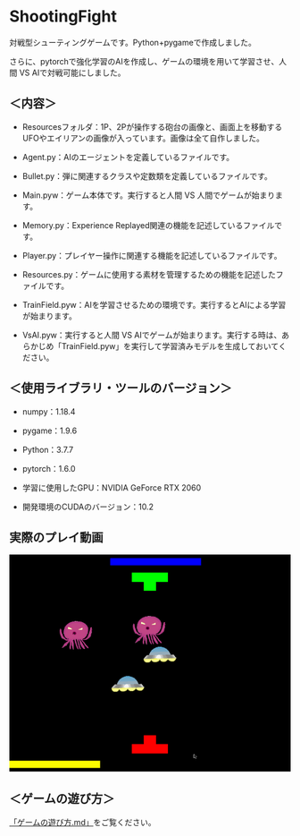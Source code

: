 # ShootingFight

対戦型シューティングゲームです。Python+pygameで作成しました。

さらに、pytorchで強化学習のAIを作成し、ゲームの環境を用いて学習させ、人間 VS AIで対戦可能にしました。

## ＜内容＞
- Resourcesフォルダ：1P、2Pが操作する砲台の画像と、画面上を移動するUFOやエイリアンの画像が入っています。画像は全て自作しました。

- Agent.py：AIのエージェントを定義しているファイルです。

- Bullet.py：弾に関連するクラスや定数類を定義しているファイルです。

- Main.pyw：ゲーム本体です。実行すると人間 VS 人間でゲームが始まります。

- Memory.py：Experience Replayed関連の機能を記述しているファイルです。

- Player.py：プレイヤー操作に関連する機能を記述しているファイルです。

- Resources.py：ゲームに使用する素材を管理するための機能を記述したファイルです。

- TrainField.pyw：AIを学習させるための環境です。実行するとAIによる学習が始まります。

- VsAI.pyw：実行すると人間 VS AIでゲームが始まります。実行する時は、あらかじめ「TrainField.pyw」を実行して学習済みモデルを生成しておいてください。

## ＜使用ライブラリ・ツールのバージョン＞
- numpy：1.18.4

- pygame：1.9.6

- Python：3.7.7

- pytorch：1.6.0

- 学習に使用したGPU：NVIDIA GeForce RTX 2060

- 開発環境のCUDAのバージョン：10.2

## 実際のプレイ動画

![Demoplay](https://github.com/BraveDragon/ShootingFight/blob/master/DemoPlay.gif)

## ＜ゲームの遊び方＞
[「ゲームの遊び方.md」](https://github.com/BraveDragon/ShootingFight/blob/master/%E3%82%B2%E3%83%BC%E3%83%A0%E3%81%AE%E9%81%8A%E3%81%B3%E6%96%B9.md)をご覧ください。
